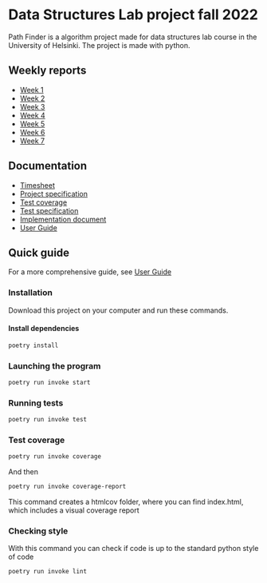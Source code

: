 # Data Structures Lab project fall 2022

Path Finder is a algorithm project made for data structures lab course in the University of Helsinki. The project is made with python.

## Weekly reports
- [Week 1](https://github.com/evahteri/Path-Finder/blob/main/documentation/weekly_reports/week1.md)
- [Week 2](https://github.com/evahteri/Path-Finder/blob/main/documentation/weekly_reports/week2.md)
- [Week 3](https://github.com/evahteri/Path-Finder/blob/main/documentation/weekly_reports/week3.md)
- [Week 4](https://github.com/evahteri/Path-Finder/blob/main/documentation/weekly_reports/week4.md)
- [Week 5](https://github.com/evahteri/Path-Finder/blob/main/documentation/weekly_reports/week5.md)
- [Week 6](https://github.com/evahteri/Path-Finder/blob/main/documentation/weekly_reports/week6.md)
- [Week 7](https://github.com/evahteri/Path-Finder/blob/main/documentation/weekly_reports/week7.md)

## Documentation
- [Timesheet](https://github.com/evahteri/Path-Finder/blob/main/documentation/timesheet.md)
- [Project specification](https://github.com/evahteri/Path-Finder/blob/main/documentation/specification.md)
- [Test coverage](https://github.com/evahteri/Path-Finder/blob/main/documentation/coverage_report.png)
- [Test specification](https://github.com/evahteri/Path-Finder/blob/main/documentation/test_specification.md)
- [Implementation document](https://github.com/evahteri/Path-Finder/blob/main/documentation/implementation.md)
- [User Guide](https://github.com/evahteri/Path-Finder/blob/main/documentation/user_guide.md)


## Quick guide

For a more comprehensive guide, see [User Guide](https://github.com/evahteri/Path-Finder/blob/main/documentation/user_guide.md)

### Installation

Download this project on your computer and run these commands.

#### Install dependencies

```bash
poetry install
```
### Launching the program

```bash
poetry run invoke start
```
### Running tests

```bash
poetry run invoke test
```

### Test coverage

```bash
poetry run invoke coverage
```

And then

```bash
poetry run invoke coverage-report
```
This command creates a htmlcov folder, where you can find index.html, which includes a visual coverage report

### Checking style

With this command you can check if code is up to the standard python style of code

```bash
poetry run invoke lint
```
